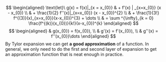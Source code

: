 $$
\begin{aligned} \text{let}\ g(x) = f(x)|_{x = x_{0}}  & + f'(x) | _{x=x_{0}} (x - x_{0})  \\
 & + \frac{1}{2} f''(x)|_{x=x_{0}} (x - x_{0})^{2}  \\
 & + \frac{1}{3!} f^{(3)}(x)_{x=x_{0}}(x-x_{0})^{3} + \dots \\
 & = \sum ^{\infty}_{k = 0} \frac{f^{(k)}(x_{0})}{k!}(x-x_{0})^{k}
\end{aligned}
$$
$$
\begin{aligned}
 & g(x_{0}) = f(x_{0}), \\
 & g'(x) = f'(x_{0}), \\
 & g''(x) = f''(x_{0})\dots
\end{aligned}
$$
By Tylor expansion we can get **a good approximation** of a function.
In general, we only need to do the first and second layer of expansion to get an approximation function that is neat enough in practice.